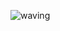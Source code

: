 ![waving](https://capsule-render.vercel.app/api?type=waving&height=200&text=Jiyoung%Lee!&fontAlign=80&fontAlignY=40&color=a1c4fd:c2e9fb,100:a82da8&fontSize=30&fontColor=FFFFFF)
